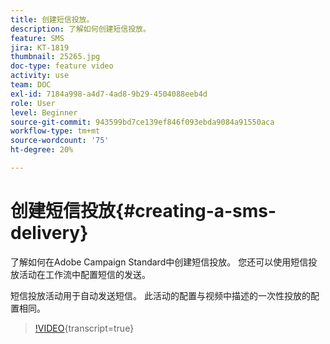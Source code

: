 ```yaml
---
title: 创建短信投放。
description: 了解如何创建短信投放。
feature: SMS
jira: KT-1819
thumbnail: 25265.jpg
doc-type: feature video
activity: use
team: DOC
exl-id: 7184a998-a4d7-4ad8-9b29-4504088eeb4d
role: User
level: Beginner
source-git-commit: 943599bd7ce139ef846f093ebda9084a91550aca
workflow-type: tm+mt
source-wordcount: '75'
ht-degree: 20%

---
```


# 创建短信投放{#creating-a-sms-delivery}

了解如何在Adobe Campaign Standard中创建短信投放。 您还可以使用短信投放活动在工作流中配置短信的发送。

短信投放活动用于自动发送短信。 此活动的配置与视频中描述的一次性投放的配置相同。

>[!VIDEO](https://video.tv.adobe.com/v/25265/?learn=on){transcript=true}
